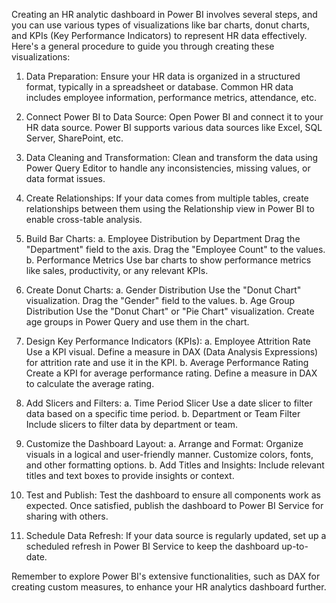 Creating an HR analytic dashboard in Power BI involves several steps, and you can use various types of visualizations like bar charts, donut charts, and KPIs (Key Performance Indicators) to represent HR data effectively. Here's a general procedure to guide you through creating these visualizations:

1. Data Preparation:
Ensure your HR data is organized in a structured format, typically in a spreadsheet or database. Common HR data includes employee information, performance metrics, attendance, etc.

2. Connect Power BI to Data Source:
Open Power BI and connect it to your HR data source. Power BI supports various data sources like Excel, SQL Server, SharePoint, etc.

3. Data Cleaning and Transformation:
Clean and transform the data using Power Query Editor to handle any inconsistencies, missing values, or data format issues.

4. Create Relationships:
If your data comes from multiple tables, create relationships between them using the Relationship view in Power BI to enable cross-table analysis.

5. Build Bar Charts:
a. Employee Distribution by Department
Drag the "Department" field to the axis.
Drag the "Employee Count" to the values.
b. Performance Metrics
Use bar charts to show performance metrics like sales, productivity, or any relevant KPIs.
6. Create Donut Charts:
a. Gender Distribution
Use the "Donut Chart" visualization.
Drag the "Gender" field to the values.
b. Age Group Distribution
Use the "Donut Chart" or "Pie Chart" visualization.
Create age groups in Power Query and use them in the chart.
7. Design Key Performance Indicators (KPIs):
a. Employee Attrition Rate
Use a KPI visual.
Define a measure in DAX (Data Analysis Expressions) for attrition rate and use it in the KPI.
b. Average Performance Rating
Create a KPI for average performance rating.
Define a measure in DAX to calculate the average rating.
8. Add Slicers and Filters:
a. Time Period Slicer
Use a date slicer to filter data based on a specific time period.
b. Department or Team Filter
Include slicers to filter data by department or team.
9. Customize the Dashboard Layout:
a. Arrange and Format:
Organize visuals in a logical and user-friendly manner.
Customize colors, fonts, and other formatting options.
b. Add Titles and Insights:
Include relevant titles and text boxes to provide insights or context.
10. Test and Publish:
Test the dashboard to ensure all components work as expected. Once satisfied, publish the dashboard to Power BI Service for sharing with others.

11. Schedule Data Refresh:
If your data source is regularly updated, set up a scheduled refresh in Power BI Service to keep the dashboard up-to-date.

Remember to explore Power BI's extensive functionalities, such as DAX for creating custom measures, to enhance your HR analytics dashboard further.
